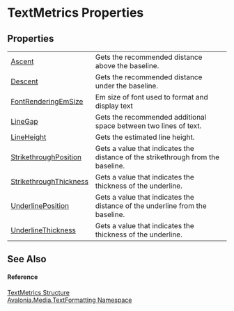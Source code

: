 # TextMetrics Properties




## Properties
<table>
<tr>
<td><a href="P_Avalonia_Media_TextFormatting_TextMetrics_Ascent">Ascent</a></td>
<td>Gets the recommended distance above the baseline.</td>
</tr>
<tr>
<td><a href="P_Avalonia_Media_TextFormatting_TextMetrics_Descent">Descent</a></td>
<td>Gets the recommended distance under the baseline.</td>
</tr>
<tr>
<td><a href="P_Avalonia_Media_TextFormatting_TextMetrics_FontRenderingEmSize">FontRenderingEmSize</a></td>
<td>Em size of font used to format and display text</td>
</tr>
<tr>
<td><a href="P_Avalonia_Media_TextFormatting_TextMetrics_LineGap">LineGap</a></td>
<td>Gets the recommended additional space between two lines of text.</td>
</tr>
<tr>
<td><a href="P_Avalonia_Media_TextFormatting_TextMetrics_LineHeight">LineHeight</a></td>
<td>Gets the estimated line height.</td>
</tr>
<tr>
<td><a href="P_Avalonia_Media_TextFormatting_TextMetrics_StrikethroughPosition">StrikethroughPosition</a></td>
<td>Gets a value that indicates the distance of the strikethrough from the baseline.</td>
</tr>
<tr>
<td><a href="P_Avalonia_Media_TextFormatting_TextMetrics_StrikethroughThickness">StrikethroughThickness</a></td>
<td>Gets a value that indicates the thickness of the underline.</td>
</tr>
<tr>
<td><a href="P_Avalonia_Media_TextFormatting_TextMetrics_UnderlinePosition">UnderlinePosition</a></td>
<td>Gets a value that indicates the distance of the underline from the baseline.</td>
</tr>
<tr>
<td><a href="P_Avalonia_Media_TextFormatting_TextMetrics_UnderlineThickness">UnderlineThickness</a></td>
<td>Gets a value that indicates the thickness of the underline.</td>
</tr>
</table>

## See Also


#### Reference
<a href="T_Avalonia_Media_TextFormatting_TextMetrics">TextMetrics Structure</a>  
<a href="N_Avalonia_Media_TextFormatting">Avalonia.Media.TextFormatting Namespace</a>  
